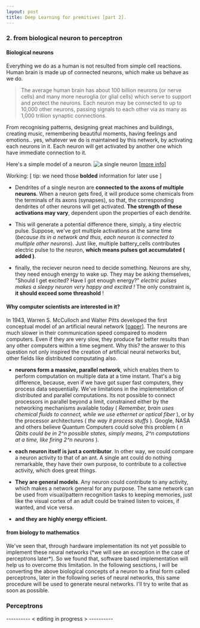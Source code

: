 ```yaml
---
layout: post
title: Deep Learning for premitives [part 2].
---
```


<h3> 2. from biological neuron to perceptron </h3>

<h4>Biological neurons</h4>

Everything we do as a human is not resulted from simple cell reactions. Human brain is made up of connected neurons, which make us behave as we do.

>The average human brain has about 100 billion neurons (or nerve cells) and many more neuroglia (or glial cells) which serve to support and protect the neurons. Each neuron may be connected to up to 10,000 other neurons, passing signals to each other via as many as 1,000 trillion synaptic connections. 

From recognising patterns, designing great machines and buildings, creating music, remembering beautiful moments, having feelings and emotions.. yes, whatever we do is maintained by this network, by activating each neurons in it. Each neuron will get activated by another one which have immediate connection to it.


Here's a simple model of a neuron. ![a single neuron](https://cloud.githubusercontent.com/assets/19545678/16334957/a4bc6aaa-3a21-11e6-8fc1-aa4a7f48f137.jpg) [[more info](http://neuroscientist.weebly.com/blog/lesson-2-the-materialistic-mind-your-brains-ingredients)]


Working: [ tip: we need those **bolded** information for later use ]

- Dendrites of a single neuron are **connected to the axons of multiple neurons**. When a neuron gets fired, it will produce some chemicals from the terminals of its axons (synapses), so that, the corresponding dendrites of other neurons will get activated. **The strength of these activations may vary**, dependent upon the properties of each dendrite. 

- This will generate a potential difference there, simply, a tiny electric pulse. Suppose, we've got multiple activations at the same time (*because its in a network and thus, each neuron is connected to multiple other neurons*). Just like, multiple battery_cells contributes electric pulse to the neuron, **which means pulses got accumulated ( added )**.

- finally, the reciever neuron need to decide something. Neurons are shy, they need enough energy to wake up. They may be asking themselves, "Should I get excited? Have I got enough energy?" *electric pulses makes a sleepy neuron very happy and excited !* The only constraint is, **it should exceed some threashold** !


<h4>Why computer scientists are interested in it?</h4>

In 1943, Warren S. McCulloch and Walter Pitts developed the first conceptual model of an artificial neural network [[paper](http://deeplearning.cs.cmu.edu/pdfs/McCulloch.and.Pitts.pdf)]. The neurons are much slower in their communication speed compaired to modern computers. Even if they are very slow, they produce far better results than any other computers within a time segment. Why this? the answer to this question not only inspired the creation of artificial neural networks but, other fields like distributed computating also. 

- **neurons form a massive, parallel network**, which enables them to perform computation on multiple data at a time instant. That's a big difference, because, even if we have got super fast computers, they process data sequentially. We've limitations in the implementation of distributed and parallel computations. Its not possible to connect processors in parallel beyond a limit, constrained either by the networking mechanisms available today ( *Remember, brain uses chemical fluids to connect, while we use ethernet or optical fiber* ), or by the processor architectures ( *the way it process stuffs* ). Google, NASA and others believe Quantum Computers could solve this problem ( *n Qbits could be in 2^n possible states, simply means, 2^n computations at a time, like firing 2^n neurons* ).

- **each neuron itself is just a contributor**. In other way, we could compare a neuron activity to that of an ant. A single ant could do nothing remarkable, they have their own purpose, to contribute to a collective activity, which does great things. 

- **They are general models**. Any neuron could contribute to any activity, which makes a network general for any purpose. The same network can be used from visual/pattern recognition tasks to keeping memories, just like the visual cortex of an adult could be trained listen to voices, if wanted, and vice versa.

- **and they are highly energy efficient.**


<h4>from biology to mathematics</h4>
We've seen that, through hardware implementation its not yet possible to implement these neural networks (*we will see an exception in the case of perceptrons later*). So we found that, software based implementation will help us to overcome this limitation. In the following sesctions, I will be converting the above biological concepts of a neuron to a final form called perceptrons, later in the following series of neural networks, this same procedure will be used to generate neural networks. I'll try to write that as soon as possible.

<h3>Perceptrons</h3>
---------- < editing in progress > ----------